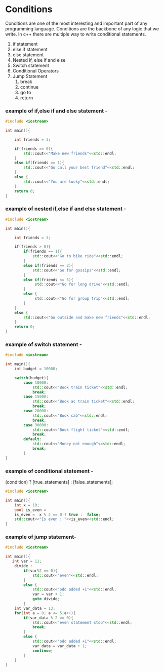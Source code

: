 # Conditions 
Conditions are one of the most interesting and important part of any programming language. Conditions are the backbone of any logic that we write. In c++ there are multiple way to write conditional statements. 

1. if statement
2. else if statement
3. else statement
4. Nested if, else if and else 
5. Switch statement
6. Conditional Operators
7. Jump Statement 
   1. break
   2. continue 
   3. go to 
   4. return 

### example of if,else if and else statement - 

```cpp
#include <iostream>

int main(){

    int friends = 3;

    if(friends == 0){
        std::cout<<"Make new friends"<<std::endl;
    }
    else if(friends == 1){
        std::cout<<"Go call your best friend"<<std::endl;
    }
    else {
        std::cout<<"You are lucky"<<std::endl;
    }
    return 0;
}
```

### example of nested if,else if and else statement - 

```cpp
#include <iostream>

int main(){

    int friends = 3;

    if(friends > 0){
        if(friends == 1){
            std::cout<<"Go to bike ride"<<std::endl;
        }
        else if(friends == 2){
            std::cout<<"Go for gossips"<<std::endl;
        }
        else if(friends <= 5){
             std::cout<<"Go for long drive"<<std::endl;
        }
        else {
             std::cout<<"Go for group trip"<<std::endl;
        }
    }
    else {
        std::cout<<"Go outside and make new friends"<<std::endl;
    }
    return 0;
}
```

### example of switch statement - 
```cpp
#include <iostream>

int main(){
    int budget = 10000;

    switch(budget){
        case 10000: 
            std::cout<<"Book train ticket"<<std::endl;
            break;
        case 15000:
            std::cout<<"Book ac train ticket"<<std::endl;
            break;
        case 20000:
            std::cout<<"Book cab"<<std::endl;
            break;
        case 30000:
            std::cout<<"Book flight ticket"<<std::endl;
            break;
        default: 
            std::cout<<"Money not enough"<<std::endl;
            break;
        }
}
```

### example of conditional statement - 

(condition) ? [true_statements] : [false_statements];

```cpp
#include <iostream>

int main(){
    int x = 10;
    bool is_even = 
    is_even =  x % 2 == 0 ? true :  false;
    std::cout<<"Is even : "<<is_even<<std::endl;
}
``` 

### example of jump statement-

```cpp
#include <iostream>

int main(){
   int var = 11;
    divide : 
        if(var%2 == 0){
            std::cout<<"even"<<std::endl;
        }
        else {
            std::cout<<"odd added +1"<<std::endl;
            var = var + 1;
            goto divide;
        }
    int var_data = 13;    
    for(int a = 0; a <= 5;a++){
        if(var_data % 2 == 0){
            std::cout<<"even statement stop"<<std::endl;
            break;
        }
        else {
            std::cout<<"odd added +1"<<std::endl;
            var_data = var_data + 1;
            continue;
        }
    }
}
```

